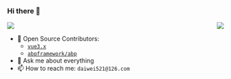 ### Hi there 👋

<img  src="https://github-readme-stats.vercel.app/api?username=edison1105&show_icons=true&icon_color=0366d6&text_color=24292e&bg_color=ffffff&hide_title=true" />
<img  align="right" src="https://github-readme-stats.vercel.app/api/top-langs/?username=edison1105&layout=compact" />

- 🔭 Open Source Contributors: 
  - [`vue3.x`](https://github.com/vuejs/vue-next) 
  - [`abpframework/abp`](https://github.com/abpframework/abp)
- 💬 Ask me about everything
- 📫 How to reach me: `daiwei521@126.com`


